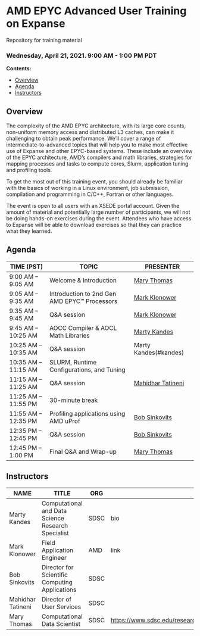# AMD EPYC Advanced User Training on Expanse 
Repository for training material

### Wednesday, April 21, 2021.     9:00 AM - 1:00 PM PDT

<a name="top">**Contents:**
* [Overview](#overview)
* [Agenda](#agenda)
* [Instructors](#instructors)

## Overview<a name="overview"></a>
The complexity of the AMD EPYC architecture, with its large core counts, non-uniform memory access and distributed L3 caches, can make it challenging to obtain peak performance. We’ll cover a range of intermediate-to-advanced topics that will help you to make most effective use of Expanse and other EPYC-based systems. These include an overview of the EPYC architecture, AMD’s compilers and math libraries, strategies for mapping processes and tasks to compute cores, Slurm, application tuning and profiling tools.

To get the most out of this training event, you should already be familiar with the basics of working in a Linux environment, job submission, compilation and programming in C/C++, Fortran or other languages.

The event is open to all users with an XSEDE portal account. Given the amount of material and potentially large number of participants, we will not be doing hands-on exercises during the event. Attendees who have access to Expanse will be able to download exercises so that they can practice what they learned.

## Agenda<a name="agenda"></a>
| **TIME (PST)** | **TOPIC** | **PRESENTER** |
| --- | ----------- | ----------- |
| 9:00 AM – 9:05 AM | Welcome & Introduction | [Mary Thomas](#thomas) |
| 9:05 AM – 9:35 AM | Introduction to 2nd Gen AMD EPYC™ Processors |  [Mark Klonower](#klonower) |
| 9:35 AM – 9:45 AM |  Q&A session |  [Mark Klonower](#klonower) |
| 9:45 AM – 10:25 AM  |  AOCC Compiler & AOCL Math Libraries| [Marty Kandes](#kandes) |
| 10:25 AM – 10:35 AM  |   Q&A session | Marty Kandes(#kandes) | [Marty Kandes](#kandes) |
| 10:35 AM – 11:15 AM  |   SLURM, Runtime Configurations, and Tuning
| 11:15 AM – 11:25 AM  |   Q&A session | [Mahidhar Tatineni](#tatineni) |
| 11:25 AM – 11:55 PM  |   30-minute break |  |
| 11:55 AM – 12:35 PM  |   Profiling applications using AMD uProf | [Bob Sinkovits](#sinkovits) |
| 12:35 PM – 12:45 PM |  Q&A session | [Bob Sinkovits](#sinkovits) |
| 12:45 PM – 1:00 PM |  Final Q&A and Wrap-up | [Mary Thomas](#thomas) |




## Instructors<a name="instructors"></a>
| **NAME** | **TITLE** | **ORG** | **LINK** |
| ---------- | ----------- | ----------- | ----------- |
| Marty Kandes<a name="kandes"></a>  |  Computational and Data Science Research Specialist  |  SDSC | bio |
| Mark Klonower<a name="klonower"></a> | Field Application Engineer |AMD| link |
| Bob Sinkovits<a name="sinkovits"></a> | Director for Scientific Computing Applications | SDSC|  |
| Mahidhar Tatineni<a name="tatineni"></a> | Director of User Services | SDSC |  |
| Mary Thomas<a name="thomas"></a> | Computational Data Scientist | SDSC | https://www.sdsc.edu/research/researcher_spotlight/thomas_mary.html |

